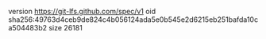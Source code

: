 version https://git-lfs.github.com/spec/v1
oid sha256:49763d4ceb9de824c4b056124ada5e0b545e2d6215eb251bafda10ca504483b2
size 26181
